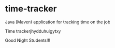 # time-tracker
Java (Maven) application for tracking time on the job

Time trackerjhydduhuigytxy

Good Night Students!!!
